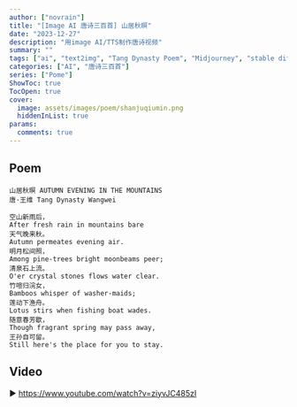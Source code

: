 ```yaml
---
author: ["novrain"]
title: "[Image AI 唐诗三百首] 山居秋暝"
date: "2023-12-27"
description: "用image AI/TTS制作唐诗视频"
summary: ""
tags: ["ai", "text2img", "Tang Dynasty Poem", "Midjourney", "stable diffusion"]
categories: ["AI", "唐诗三百首"]
series: ["Pome"]
ShowToc: true
TocOpen: true
cover:
  image: assets/images/poem/shanjuqiumin.png
  hiddenInList: true
params:
  comments: true
---
```


## Poem

```text
山居秋暝 AUTUMN EVENING IN THE MOUNTAINS
唐·王维 Tang Dynasty Wangwei

空山新雨后，
After fresh rain in mountains bare
天气晚来秋。
Autumn permeates evening air.
明月松间照，
Among pine-trees bright moonbeams peer;
清泉石上流。
O'er crystal stones flows water clear.
竹喧归浣女，
Bamboos whisper of washer-maids;
莲动下渔舟。
Lotus stirs when fishing boat wades.
随意春芳歇，
Though fragrant spring may pass away,
王孙自可留。
Still here's the place for you to stay.
```

## Video

▶️ https://www.youtube.com/watch?v=ziyvJC485zI
